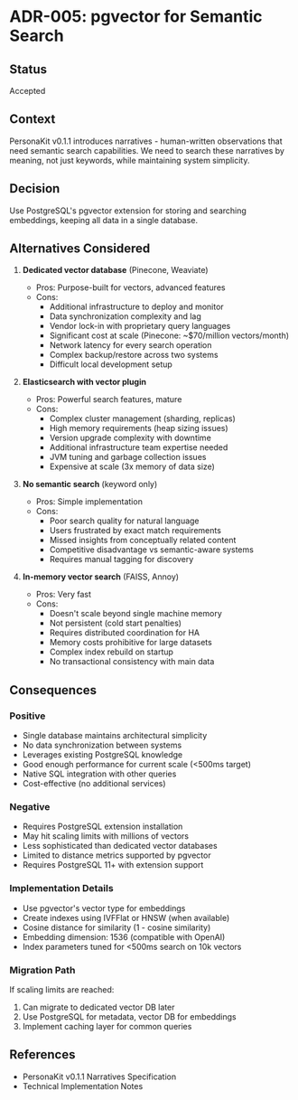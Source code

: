 # ADR-005: pgvector for Semantic Search

## Status
Accepted

## Context
PersonaKit v0.1.1 introduces narratives - human-written observations that need semantic search capabilities. We need to search these narratives by meaning, not just keywords, while maintaining system simplicity.

## Decision
Use PostgreSQL's pgvector extension for storing and searching embeddings, keeping all data in a single database.

## Alternatives Considered
1. **Dedicated vector database** (Pinecone, Weaviate)
   - Pros: Purpose-built for vectors, advanced features
   - Cons: 
     - Additional infrastructure to deploy and monitor
     - Data synchronization complexity and lag
     - Vendor lock-in with proprietary query languages
     - Significant cost at scale (Pinecone: ~$70/million vectors/month)
     - Network latency for every search operation
     - Complex backup/restore across two systems
     - Difficult local development setup

2. **Elasticsearch with vector plugin**
   - Pros: Powerful search features, mature
   - Cons: 
     - Complex cluster management (sharding, replicas)
     - High memory requirements (heap sizing issues)
     - Version upgrade complexity with downtime
     - Additional infrastructure team expertise needed
     - JVM tuning and garbage collection issues
     - Expensive at scale (3x memory of data size)

3. **No semantic search** (keyword only)
   - Pros: Simple implementation
   - Cons: 
     - Poor search quality for natural language
     - Users frustrated by exact match requirements
     - Missed insights from conceptually related content
     - Competitive disadvantage vs semantic-aware systems
     - Requires manual tagging for discovery

4. **In-memory vector search** (FAISS, Annoy)
   - Pros: Very fast
   - Cons: 
     - Doesn't scale beyond single machine memory
     - Not persistent (cold start penalties)
     - Requires distributed coordination for HA
     - Memory costs prohibitive for large datasets
     - Complex index rebuild on startup
     - No transactional consistency with main data

## Consequences
### Positive
- Single database maintains architectural simplicity
- No data synchronization between systems
- Leverages existing PostgreSQL knowledge
- Good enough performance for current scale (<500ms target)
- Native SQL integration with other queries
- Cost-effective (no additional services)

### Negative
- Requires PostgreSQL extension installation
- May hit scaling limits with millions of vectors
- Less sophisticated than dedicated vector databases
- Limited to distance metrics supported by pgvector
- Requires PostgreSQL 11+ with extension support

### Implementation Details
- Use pgvector's vector type for embeddings
- Create indexes using IVFFlat or HNSW (when available)
- Cosine distance for similarity (1 - cosine similarity)
- Embedding dimension: 1536 (compatible with OpenAI)
- Index parameters tuned for <500ms search on 10k vectors

### Migration Path
If scaling limits are reached:
1. Can migrate to dedicated vector DB later
2. Use PostgreSQL for metadata, vector DB for embeddings
3. Implement caching layer for common queries

## References
- PersonaKit v0.1.1 Narratives Specification
- Technical Implementation Notes